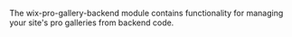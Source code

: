The wix-pro-gallery-backend module contains functionality for managing your site's pro galleries from backend code.